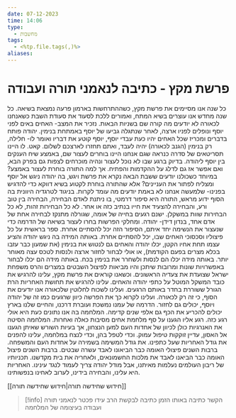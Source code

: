 ```yaml
---
date: 07-12-2023
time: 14:06
type:
  - מחשבות
tags:
  - <%tp.file.tags(,)%>
aliases:
---
```


# פרשת מקץ - כתיבה לנאמני תורה ועבודה

כל שנה אנו מסיימים את פרשת מקץ, כשההתרחשות בארמון פרעה נמצאת בשיאה. כל שנה מחדש אנו עוצרים בשיא המתח, ואמורים ללכת לסעוד את סעודת השבת כשאנחנו לכאורה לא יודעים מה קורה שם בשניות הבאות.
נזכיר את המצב- האחים באים לפני יוסף ונופלים לפניו ארצה, לאחר שנתגלה גביעו של יוסף באמתחת בנימין. יהודה פותח בדברים ומכריז שכל האחים יהיו כעת עבדי יוסף, יוסף קוטע את דבריו ואומר לו- חלילה, רק בנימין (הגנב לכאורה) יהיה לעבד, ואתם תחזרו לארצכם לשלום.
קאט.
לו היינו תסריטאים של סדרה כנראה שגם אנחנו היינו בוחרים לעצור שם, באמצע שיח הענקים בין יוסף ליהודה. בדיוק ברגע שבו לא נוכל לעצור ונהיה מוכרחים לצפות גם בפרק הבא, ואם אפשר אז גם לדלג על ההקדמות והפתיח.
אך למה התורה בוחרת לעצור באמצע? במיוחד כשכולנו יודעים ששבת הבאה נקרא את פרשת ויגש, בה יהודה ניגש אל יוסף ומצליח לפתור את העניינים?
אלא שהתורה בוחרת לקטוע בשיא דווקא כדי להדגיש בפנינו- שלמעשה אנחנו לא באמת יודעים מה עומד לקרות.
בניגוד לטרגדיה היוונית בה הסוף ידוע מראש, התורה היא סיפור דרמטי, בו ניתנת לאדם הבחירה, הבחירה בין טוב ורע, והבחירה להצעיד את חייו בנתיב כזה או אחר. לא כל הבחירות זהות, לא כל הבחירות שוות במשקלן. ישנם רגעים בחייה של אומה, שגורלה מתנקז לבחירה אחת של אדם אחד, בנדון דידן- יהודה. ומחלקי הפרשות בחרו לעצור בשיאה של הדרמה כדי שנעצור את הנשימה יחד איתם, הסיפור הזה יכל להסתיים אחרת.
ספר בראשית על כל פיצוליו וסכסוכי האחים שבו, יכל להסתיים אחרת.
באותה המידה בה ניגש יהודה והציע עצמו תחת אחיו הקטן, יכלו יהודה והאחים גם לנטוש את בנימין (את שמעון כבר עזבו בכלא מצרים בפעם הקודמת), או אולי לבחור לחזור ארצה ולנסות לטכס עצה מאוחר יותר. באותה מידה יכלו הם לנסות ולשחרר את בנימין בכח. באותה מידה הם יכלו לבחור באפשרויות שונות ומרובות שיתכן והיו מביאות לפיצול השבטים במצרים והרס משפחת ישראל שצועדת את צעדיה הראשונים.
וכשאנו קוראים את פרשת מקץ, עלינו להרגיש את כובד המשקל המוטל על כתפי יהודה והאחים. עלינו להרגיש את תחושת האחריות הרת הגורל ששוררת בחדר באותם הרגעים. ועלינו לשכוח לחלוטין שלכאורה אנו יודעים את הסוף, כי זה רק לכאורה.
ועלינו לקרוא כך את הפרשה כיוון שרגעים כמו זה של יהודה ויוסף, יכולים גם לחזור. הדרמה של עמנו נמשכת ועוברת דרכנו, והחיים שלנו בארץ יכולים להכריע את הכף גם אלפי שנים קדימה.
המלחמה בה אנו נתונים כעת היא אולי רגע כזה. רגע אליו הגענו על סף מלחמת אחים מסיבות כאלה ואחרות. המלחמה הסיטה את האנרגיות כולן לכיוון של אחדות העם למען הנצחון, אך בעיות השורש שאיתן הגענו אל האסון, עדיין זוקקות טיפול עמוק. וכדי לטפל בהן, וכדי לנצח במלחמה, עלינו להפנים את גודל האחריות שעל כתפינו. את גודל המשימה בשמירה על אחדות העם והמשפחה.
ברבות השנים פיצולי האומה כבר הביאונו לאבד עשרה שבטים. ברבות השנים פיצול האומה כבר הביאנו לאבד את מלכות החשמונאים, ולאחריה את בית מקדשנו.
תכניותיו של ריבון העולמים נעלמות מאיתנו, אבל מודל יהודה צריך לעמוד לנגד עינינו. האחריות היא עלינו, והבחירה בידינו, לערוב לאחינו בנפשותינו.


[[חידוש שחידשה תורה|חידוש שחידשה תורה]]




> [!info] 
> הקשר כתיבה 
> באותו הזמן
> כתיבה לבקשת הרב עידו פכטר לנאמני תורה ועבודה בעיצומה של המלחמה
